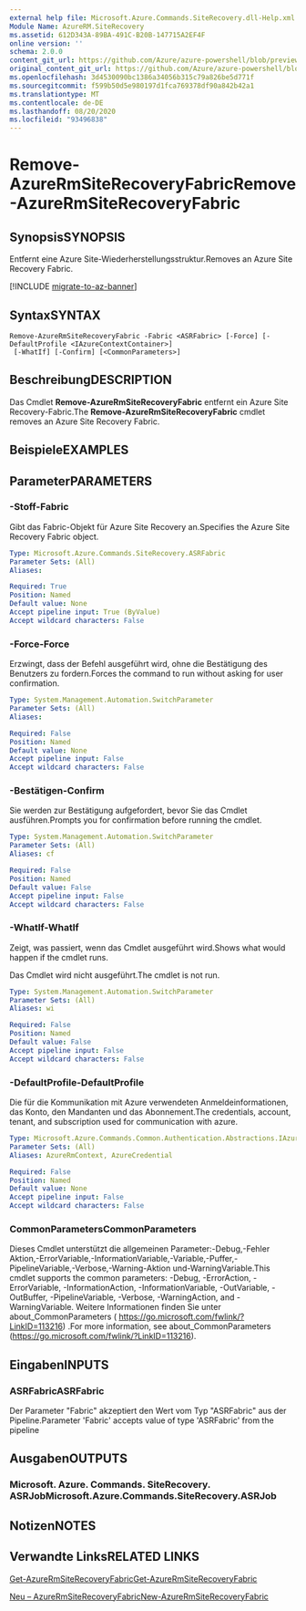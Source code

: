 ```yaml
---
external help file: Microsoft.Azure.Commands.SiteRecovery.dll-Help.xml
Module Name: AzureRM.SiteRecovery
ms.assetid: 612D343A-89BA-491C-B20B-147715A2EF4F
online version: ''
schema: 2.0.0
content_git_url: https://github.com/Azure/azure-powershell/blob/preview/src/ResourceManager/SiteRecovery/Commands.SiteRecovery/help/Remove-AzureRmSiteRecoveryFabric.md
original_content_git_url: https://github.com/Azure/azure-powershell/blob/preview/src/ResourceManager/SiteRecovery/Commands.SiteRecovery/help/Remove-AzureRmSiteRecoveryFabric.md
ms.openlocfilehash: 3d4530090bc1386a34056b315c79a826be5d771f
ms.sourcegitcommit: f599b50d5e980197d1fca769378df90a842b42a1
ms.translationtype: MT
ms.contentlocale: de-DE
ms.lasthandoff: 08/20/2020
ms.locfileid: "93496838"
---
```

# <span data-ttu-id="549f1-101">Remove-AzureRmSiteRecoveryFabric</span><span class="sxs-lookup"><span data-stu-id="549f1-101">Remove-AzureRmSiteRecoveryFabric</span></span>

## <span data-ttu-id="549f1-102">Synopsis</span><span class="sxs-lookup"><span data-stu-id="549f1-102">SYNOPSIS</span></span>
<span data-ttu-id="549f1-103">Entfernt eine Azure Site-Wiederherstellungsstruktur.</span><span class="sxs-lookup"><span data-stu-id="549f1-103">Removes an Azure Site Recovery Fabric.</span></span>

[!INCLUDE [migrate-to-az-banner](../../includes/migrate-to-az-banner.md)]

## <span data-ttu-id="549f1-104">Syntax</span><span class="sxs-lookup"><span data-stu-id="549f1-104">SYNTAX</span></span>

```
Remove-AzureRmSiteRecoveryFabric -Fabric <ASRFabric> [-Force] [-DefaultProfile <IAzureContextContainer>]
 [-WhatIf] [-Confirm] [<CommonParameters>]
```

## <span data-ttu-id="549f1-105">Beschreibung</span><span class="sxs-lookup"><span data-stu-id="549f1-105">DESCRIPTION</span></span>
<span data-ttu-id="549f1-106">Das Cmdlet **Remove-AzureRmSiteRecoveryFabric** entfernt ein Azure Site Recovery-Fabric.</span><span class="sxs-lookup"><span data-stu-id="549f1-106">The **Remove-AzureRmSiteRecoveryFabric** cmdlet removes an Azure Site Recovery Fabric.</span></span>

## <span data-ttu-id="549f1-107">Beispiele</span><span class="sxs-lookup"><span data-stu-id="549f1-107">EXAMPLES</span></span>

## <span data-ttu-id="549f1-108">Parameter</span><span class="sxs-lookup"><span data-stu-id="549f1-108">PARAMETERS</span></span>

### <span data-ttu-id="549f1-109">-Stoff</span><span class="sxs-lookup"><span data-stu-id="549f1-109">-Fabric</span></span>
<span data-ttu-id="549f1-110">Gibt das Fabric-Objekt für Azure Site Recovery an.</span><span class="sxs-lookup"><span data-stu-id="549f1-110">Specifies the Azure Site Recovery Fabric object.</span></span>

```yaml
Type: Microsoft.Azure.Commands.SiteRecovery.ASRFabric
Parameter Sets: (All)
Aliases: 

Required: True
Position: Named
Default value: None
Accept pipeline input: True (ByValue)
Accept wildcard characters: False
```

### <span data-ttu-id="549f1-111">-Force</span><span class="sxs-lookup"><span data-stu-id="549f1-111">-Force</span></span>
<span data-ttu-id="549f1-112">Erzwingt, dass der Befehl ausgeführt wird, ohne die Bestätigung des Benutzers zu fordern.</span><span class="sxs-lookup"><span data-stu-id="549f1-112">Forces the command to run without asking for user confirmation.</span></span>

```yaml
Type: System.Management.Automation.SwitchParameter
Parameter Sets: (All)
Aliases: 

Required: False
Position: Named
Default value: None
Accept pipeline input: False
Accept wildcard characters: False
```

### <span data-ttu-id="549f1-113">-Bestätigen</span><span class="sxs-lookup"><span data-stu-id="549f1-113">-Confirm</span></span>
<span data-ttu-id="549f1-114">Sie werden zur Bestätigung aufgefordert, bevor Sie das Cmdlet ausführen.</span><span class="sxs-lookup"><span data-stu-id="549f1-114">Prompts you for confirmation before running the cmdlet.</span></span>

```yaml
Type: System.Management.Automation.SwitchParameter
Parameter Sets: (All)
Aliases: cf

Required: False
Position: Named
Default value: False
Accept pipeline input: False
Accept wildcard characters: False
```

### <span data-ttu-id="549f1-115">-WhatIf</span><span class="sxs-lookup"><span data-stu-id="549f1-115">-WhatIf</span></span>
<span data-ttu-id="549f1-116">Zeigt, was passiert, wenn das Cmdlet ausgeführt wird.</span><span class="sxs-lookup"><span data-stu-id="549f1-116">Shows what would happen if the cmdlet runs.</span></span>

<span data-ttu-id="549f1-117">Das Cmdlet wird nicht ausgeführt.</span><span class="sxs-lookup"><span data-stu-id="549f1-117">The cmdlet is not run.</span></span>

```yaml
Type: System.Management.Automation.SwitchParameter
Parameter Sets: (All)
Aliases: wi

Required: False
Position: Named
Default value: False
Accept pipeline input: False
Accept wildcard characters: False
```

### <span data-ttu-id="549f1-118">-DefaultProfile</span><span class="sxs-lookup"><span data-stu-id="549f1-118">-DefaultProfile</span></span>
<span data-ttu-id="549f1-119">Die für die Kommunikation mit Azure verwendeten Anmeldeinformationen, das Konto, den Mandanten und das Abonnement.</span><span class="sxs-lookup"><span data-stu-id="549f1-119">The credentials, account, tenant, and subscription used for communication with azure.</span></span>

```yaml
Type: Microsoft.Azure.Commands.Common.Authentication.Abstractions.IAzureContextContainer
Parameter Sets: (All)
Aliases: AzureRmContext, AzureCredential

Required: False
Position: Named
Default value: None
Accept pipeline input: False
Accept wildcard characters: False
```

### <span data-ttu-id="549f1-120">CommonParameters</span><span class="sxs-lookup"><span data-stu-id="549f1-120">CommonParameters</span></span>
<span data-ttu-id="549f1-121">Dieses Cmdlet unterstützt die allgemeinen Parameter:-Debug,-Fehler Aktion,-ErrorVariable,-InformationVariable,-Variable,-Puffer,-PipelineVariable,-Verbose,-Warning-Aktion und-WarningVariable.</span><span class="sxs-lookup"><span data-stu-id="549f1-121">This cmdlet supports the common parameters: -Debug, -ErrorAction, -ErrorVariable, -InformationAction, -InformationVariable, -OutVariable, -OutBuffer, -PipelineVariable, -Verbose, -WarningAction, and -WarningVariable.</span></span> <span data-ttu-id="549f1-122">Weitere Informationen finden Sie unter about_CommonParameters ( https://go.microsoft.com/fwlink/?LinkID=113216) .</span><span class="sxs-lookup"><span data-stu-id="549f1-122">For more information, see about_CommonParameters (https://go.microsoft.com/fwlink/?LinkID=113216).</span></span>

## <span data-ttu-id="549f1-123">Eingaben</span><span class="sxs-lookup"><span data-stu-id="549f1-123">INPUTS</span></span>

### <span data-ttu-id="549f1-124">ASRFabric</span><span class="sxs-lookup"><span data-stu-id="549f1-124">ASRFabric</span></span>
<span data-ttu-id="549f1-125">Der Parameter "Fabric" akzeptiert den Wert vom Typ "ASRFabric" aus der Pipeline.</span><span class="sxs-lookup"><span data-stu-id="549f1-125">Parameter 'Fabric' accepts value of type 'ASRFabric' from the pipeline</span></span>

## <span data-ttu-id="549f1-126">Ausgaben</span><span class="sxs-lookup"><span data-stu-id="549f1-126">OUTPUTS</span></span>

### <span data-ttu-id="549f1-127">Microsoft. Azure. Commands. SiteRecovery. ASRJob</span><span class="sxs-lookup"><span data-stu-id="549f1-127">Microsoft.Azure.Commands.SiteRecovery.ASRJob</span></span>

## <span data-ttu-id="549f1-128">Notizen</span><span class="sxs-lookup"><span data-stu-id="549f1-128">NOTES</span></span>

## <span data-ttu-id="549f1-129">Verwandte Links</span><span class="sxs-lookup"><span data-stu-id="549f1-129">RELATED LINKS</span></span>

[<span data-ttu-id="549f1-130">Get-AzureRmSiteRecoveryFabric</span><span class="sxs-lookup"><span data-stu-id="549f1-130">Get-AzureRmSiteRecoveryFabric</span></span>](./Get-AzureRmSiteRecoveryFabric.md)

[<span data-ttu-id="549f1-131">Neu – AzureRmSiteRecoveryFabric</span><span class="sxs-lookup"><span data-stu-id="549f1-131">New-AzureRmSiteRecoveryFabric</span></span>](./New-AzureRmSiteRecoveryFabric.md)
